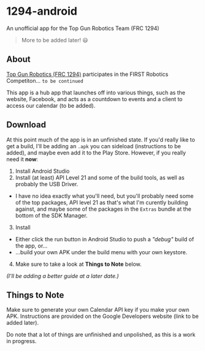 1294-android
============

An unofficial app for the Top Gun Robotics Team (FRC 1294)

> More to be added later! :smiley:

## About

[Top Gun Robotics (FRC 1294)](http://www.team1294.org/) participates in the FIRST Robotics Competiton... `to be continued`

This app is a hub app that launches off into various things, such as the website, Facebook, and acts as a countdown to events and a client to access our calendar (to be added).

## Download

At this point much of the app is in an unfinished state. If you'd really like to get a build, I'll be adding an `.apk` you can sideload (instructions to be added), and maybe even add it to the Play Store. However, if you really need it **now**:

1. Install Android Studio
2. Install (at least) API Level 21 and some of the build tools, as well as probably the USB Driver.
  - I have no idea exactly what you'll need, but you'll probably need some of the top packages, API level 21 as that's what I'm curently building against, and maybe some of the packages in the `Extras` bundle at the bottom of the SDK Manager.
3. Install
  - Either click the run button in Android Studio to push a _"debug"_ build of the app, or...
  - ...build your own APK under the build menu with your own keystore.
4. Make sure to take a look at **Things to Note** below.

_(I'll be adding a better guide at a later date.)_

## Things to Note

Make sure to generate your own Calendar API key if you make your own APK. Instructions are provided on the Google Developers website (link to be added later).

Do note that a lot of things are unfinished and unpolished, as this is a work in progress.
